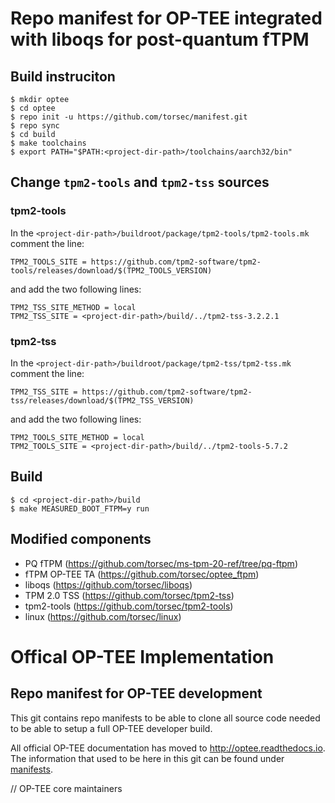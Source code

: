 # Repo manifest for OP-TEE integrated with liboqs for post-quantum  fTPM

## Build instruciton
```text
$ mkdir optee
$ cd optee
$ repo init -u https://github.com/torsec/manifest.git
$ repo sync
$ cd build
$ make toolchains
$ export PATH="$PATH:<project-dir-path>/toolchains/aarch32/bin"
```

## Change ```tpm2-tools``` and ```tpm2-tss``` sources

### tpm2-tools
In the ```<project-dir-path>/buildroot/package/tpm2-tools/tpm2-tools.mk``` comment the line:

```
TPM2_TOOLS_SITE = https://github.com/tpm2-software/tpm2-tools/releases/download/$(TPM2_TOOLS_VERSION)
```

and add the two following lines:

```
TPM2_TSS_SITE_METHOD = local
TPM2_TSS_SITE = <project-dir-path>/build/../tpm2-tss-3.2.2.1
```


### tpm2-tss
In the ```<project-dir-path>/buildroot/package/tpm2-tss/tpm2-tss.mk``` comment the line:

```
TPM2_TSS_SITE = https://github.com/tpm2-software/tpm2-tss/releases/download/$(TPM2_TSS_VERSION)
```

and add the two following lines:

```
TPM2_TOOLS_SITE_METHOD = local
TPM2_TOOLS_SITE = <project-dir-path>/build/../tpm2-tools-5.7.2
```

## Build
```
$ cd <project-dir-path>/build
$ make MEASURED_BOOT_FTPM=y run
```

## Modified components
- PQ fTPM (https://github.com/torsec/ms-tpm-20-ref/tree/pq-ftpm)
- fTPM OP-TEE TA (https://github.com/torsec/optee_ftpm)
- liboqs (https://github.com/torsec/liboqs)
- TPM 2.0 TSS (https://github.com/torsec/tpm2-tss)
- tpm2-tools (https://github.com/torsec/tpm2-tools)
- linux (https://github.com/torsec/linux)

# Offical OP-TEE Implementation
## Repo manifest for OP-TEE development
This git contains repo manifests to be able to clone all source code needed to
be able to setup a full OP-TEE developer build.

All official OP-TEE documentation has moved to http://optee.readthedocs.io. The
information that used to be here in this git can be found under [manifests].

// OP-TEE core maintainers

[manifests]: https://optee.readthedocs.io/en/latest/building/gits/build.html#manifests
